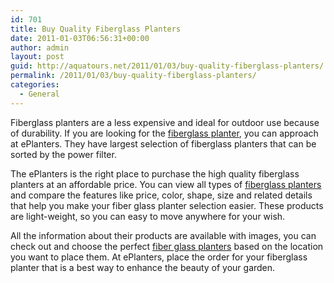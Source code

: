```yaml
---
id: 701
title: Buy Quality Fiberglass Planters
date: 2011-01-03T06:56:31+00:00
author: admin
layout: post
guid: http://aquatours.net/2011/01/03/buy-quality-fiberglass-planters/
permalink: /2011/01/03/buy-quality-fiberglass-planters/
categories:
  - General
---
```

Fiberglass planters are a less expensive and ideal for outdoor use because of durability. If you are looking for the [fiberglass planter](http://www.eplanters.com/planters-by-material-fiberglass-planters/), you can approach at ePlanters. They have largest selection of fiberglass planters that can be sorted by the power filter.

The ePlanters is the right place to purchase the high quality fiberglass planters at an affordable price. You can view all types of [fiberglass planters](http://www.eplanters.com/planters-by-material-fiberglass-planters/) and compare the features like price, color, shape, size and related details that help you make your fiber glass planter selection easier. These products are light-weight, so you can easy to move anywhere for your wish.

All the information about their products are available with images, you can check out and choose the perfect [fiber glass planters](http://www.eplanters.com/planters-by-material-fiberglass-planters/) based on the location you want to place them. At ePlanters, place the order for your fiberglass planter that is a best way to enhance the beauty of your garden.